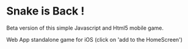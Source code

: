 Snake is Back !
=========================================================

Beta version of this simple Javascript and Html5 mobile game.

Web App standalone game for iOS (click on 'add to the HomeScreen')

